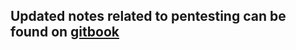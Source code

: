 ## Updated notes related to pentesting can be found on [gitbook](https://app.gitbook.com/@kahvi/s/pentesting-cheat-sheet/)
